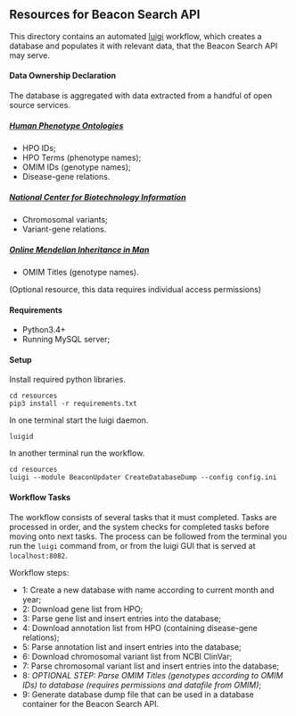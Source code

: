 ## Resources for Beacon Search API

This directory contains an automated [luigi](https://github.com/spotify/luigi) workflow, which creates a database and populates it with relevant data, that the Beacon Search API may serve.

#### Data Ownership Declaration
The database is aggregated with data extracted from a handful of open source services.

##### [Human Phenotype Ontologies](https://hpo.jax.org/app/)
* HPO IDs;
* HPO Terms (phenotype names);
* OMIM IDs (genotype names);
* Disease-gene relations.

##### [National Center for Biotechnology Information](https://www.ncbi.nlm.nih.gov/clinvar/)
* Chromosomal variants;
* Variant-gene relations.

##### [Online Mendelian Inheritance in Man](https://omim.org/)
* OMIM Titles (genotype names).

(Optional resource, this data requires individual access permissions)

#### Requirements
* Python3.4+
* Running MySQL server;

#### Setup
Install required python libraries.
```
cd resources
pip3 install -r requirements.txt
```
In one terminal start the luigi daemon.
```
luigid
```
In another terminal run the workflow.
```
cd resources
luigi --module BeaconUpdater CreateDatabaseDump --config config.ini
```

#### Workflow Tasks
The workflow consists of several tasks that it must completed. Tasks are processed in order, and the system checks for completed tasks before moving onto next tasks. The process can be followed from the terminal you run the `luigi` command from, or from the luigi GUI that is served at `localhost:8082`.

Workflow steps:
* 1: Create a new database with name according to current month and year;
* 2: Download gene list from HPO;
* 3: Parse gene list and insert entries into the database;
* 4: Download annotation list from HPO (containing disease-gene relations);
* 5: Parse annotation list and insert entries into the database;
* 6: Download chromosomal variant list from NCBI ClinVar;
* 7: Parse chromosomal variant list and insert entries into the database;
* 8: _OPTIONAL STEP: Parse OMIM Titles (genotypes according to OMIM IDs) to database (requires permissions and datafile from OMIM)_;
* 9: Generate database dump file that can be used in a database container for the Beacon Search API.
